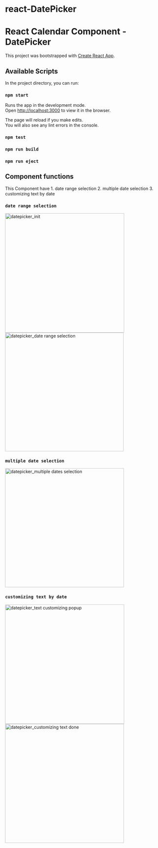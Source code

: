 
# react-DatePicker
React Calendar Component - DatePicker
=======
This project was bootstrapped with [Create React App](https://github.com/facebook/create-react-app).

## Available Scripts

In the project directory, you can run:

### `npm start`

Runs the app in the development mode.<br>
Open [http://localhost:3000](http://localhost:3000) to view it in the browser.

The page will reload if you make edits.<br>
You will also see any lint errors in the console.

### `npm test`
### `npm run build`
### `npm run eject`


## Component functions

This Component have 1. date range selection 2. multiple date selection 3. customizing text by date

### `date range selection`
<img width="388" alt="datepicker_init" src="https://user-images.githubusercontent.com/31091111/50639221-071e7300-0fa4-11e9-84bd-cad3a9fcd45b.PNG">

<img width="386" alt="datepicker_date range selection" src="https://user-images.githubusercontent.com/31091111/50639248-2a492280-0fa4-11e9-894a-850884f0f69d.PNG">

### `multiple date selection`

<img width="387" alt="datepicker_multiple dates selection" src="https://user-images.githubusercontent.com/31091111/50639269-3c2ac580-0fa4-11e9-9fe7-047e34b92dc8.PNG">

### `customizing text by date`

<img width="388" alt="datepicker_text customizing popup" src="https://user-images.githubusercontent.com/31091111/50639280-45b42d80-0fa4-11e9-8f50-24b03693f408.PNG">

<img width="387" alt="datepicker_customizing text done" src="https://user-images.githubusercontent.com/31091111/50639286-4ea4ff00-0fa4-11e9-8596-fa1fbb5d2c5c.PNG">

